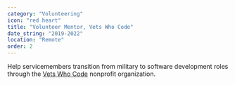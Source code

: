 ```yaml
---
category: "Volunteering"
icon: "red heart"
title: "Volunteer Mentor, Vets Who Code"
date_string: "2019-2022"
location: "Remote"
order: 2
---
```

Help servicemembers transition from military to software development roles through the <a href="https://vetswhocode.com" target="_blank">Vets Who Code</a> nonprofit organization.